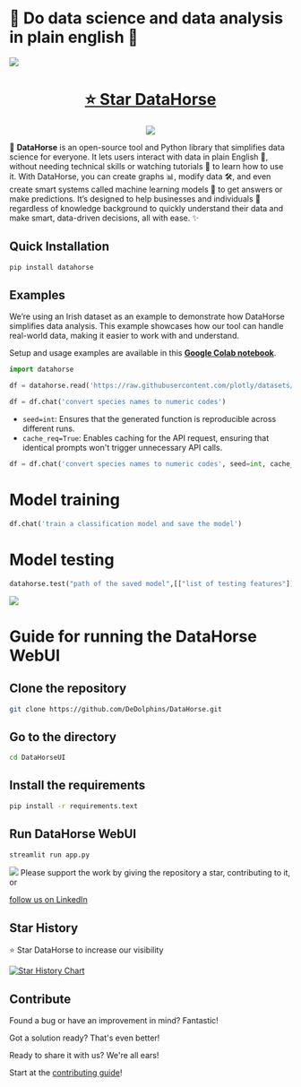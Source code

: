 # 🎉 Do data science and data analysis in plain english 🌟

<p align="">
  <a href="https://datahorse.ai/">
    <img src="image.png" height="">
  </a>
  <h1 align="center">
    <a href="https://github.com/DeDolphins/DataHorse">⭐️ Star DataHorse</a>
  </h1>
</p>

<p align="center">
  <a href="https://www.linkedin.com/showcase/data-horse"> 
    <img
      src="https://img.shields.io/badge/LINKEDIN-blue.svg?style=for-the-badge&logo=read-the-docs&logoColor=white&labelColor=000000&logoWidth=20">
  </a>
</p>

🚀 **DataHorse** is an open-source tool and Python library that simplifies data science for everyone. It lets users interact with data in plain English 📝, without needing technical skills or watching tutorials 🎥 to learn how to use it. With DataHorse, you can create graphs 📊, modify data 🛠️, and even create smart systems called machine learning models 🤖 to get answers or make predictions. It’s designed to help businesses and individuals 💼 regardless of knowledge background to quickly understand their data and make smart, data-driven decisions, all with ease. ✨

## Quick Installation

```bash
pip install datahorse
```

## Examples
We’re using an Irish dataset as an example to demonstrate how DataHorse simplifies data analysis. This example showcases how our tool can handle real-world data, making it easier to work with and understand.

Setup and usage examples are available in this **[Google Colab notebook](https://colab.research.google.com/drive/1brAw2Qj_VnlTbzcfjm5sCOaQbNl7Disd?usp=sharing)**.

```python
import datahorse

df = datahorse.read('https://raw.githubusercontent.com/plotly/datasets/master/iris-data.csv')
```
```python
df = df.chat('convert species names to numeric codes')
```
- `seed=int`: Ensures that the generated function is reproducible across different runs.
- `cache_req=True`: Enables caching for the API request, ensuring that identical prompts won't trigger unnecessary API calls.

```python
df = df.chat('convert species names to numeric codes', seed=int, cache_req=True)
```

# Model training
```python
df.chat('train a classification model and save the model')
```
# Model testing
```python
datahorse.test("path of the saved model",[["list of testing features"]])
```
<img src="demo/DatahorseLibrary.gif">


# Guide for running the DataHorse WebUI
## Clone the repository
```bash
git clone https://github.com/DeDolphins/DataHorse.git
```
## Go to the directory
```bash
cd DataHorseUI
```
## Install the requirements
```bash
pip install -r requirements.text
```
## Run DataHorse WebUI
```bash
streamlit run app.py
```
<img src="demo/datahorseUI.gif">
Please support the work by giving the repository a star, contributing to it, or 

[follow us on LinkedIn](https://www.linkedin.com/showcase/data-horse/)

## Star History
⭐️ Star DataHorse to increase our visibility

[![Star History Chart](https://api.star-history.com/svg?repos=DeDolphins/DataHorse&type=Date)](https://star-history.com/#DeDolphins/DataHorse&Date)

## Contribute

Found a bug or have an improvement in mind? Fantastic!

Got a solution ready? That's even better!

Ready to share it with us? We're all ears!

Start at the [contributing guide](https://github.com/DeDolphins/DataHorse/blob/main/CONTRIBUTION.md)!
